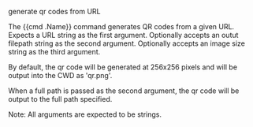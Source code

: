 generate qr codes from URL


The {{cmd .Name}} command generates QR codes from a given URL. Expects a URL string as the first argument. Optionally accepts an outut filepath string as the second argument. Optionally accepts an image size string as the third argument.

By default, the qr code will be generated at 256x256 pixels	and will be output into the CWD as 'qr.png'.

When a full path is passed as the second argument, the qr code will be output to the full path specified.

Note: All arguments are expected to be strings.
